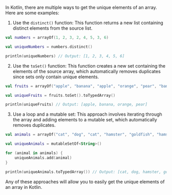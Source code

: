 In Kotlin, there are multiple ways to get the unique elements of an array. Here are some examples:

1. Use the `distinct()` function: This function returns a new list containing distinct elements from the source list.

```kotlin
val numbers = arrayOf(1, 2, 3, 2, 4, 5, 3, 6)

val uniqueNumbers = numbers.distinct()

println(uniqueNumbers) // Output: [1, 2, 3, 4, 5, 6]
```

2. Use the `toSet()` function: This function creates a new set containing the elements of the source array, which automatically removes duplicates since sets only contain unique elements.

```kotlin
val fruits = arrayOf("apple", "banana", "apple", "orange", "pear", "banana")

val uniqueFruits = fruits.toSet().toTypedArray()

println(uniqueFruits) // Output: [apple, banana, orange, pear]
```

3. Use a loop and a mutable set: This approach involves iterating through the array and adding elements to a mutable set, which automatically removes duplicates.

```kotlin
val animals = arrayOf("cat", "dog", "cat", "hamster", "goldfish", "hamster")

val uniqueAnimals = mutableSetOf<String>()

for (animal in animals) {
    uniqueAnimals.add(animal)
}

println(uniqueAnimals.toTypedArray()) // Output: [cat, dog, hamster, goldfish]
```

Any of these approaches will allow you to easily get the unique elements of an array in Kotlin.